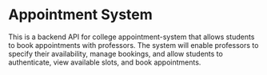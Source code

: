 # Appointment System
This is a backend API for college appointment-system that allows students to book appointments with professors. The system will enable professors to specify their availability, manage bookings, and allow students to authenticate, view available slots, and book appointments.
